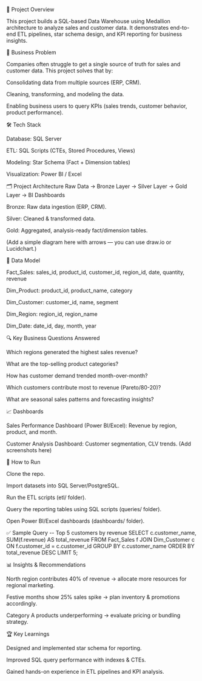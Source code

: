 📌 Project Overview

This project builds a SQL-based Data Warehouse using Medallion architecture to analyze sales and customer data. It demonstrates end-to-end ETL pipelines, star schema design, and KPI reporting for business insights.

🎯 Business Problem

Companies often struggle to get a single source of truth for sales and customer data. This project solves that by:

Consolidating data from multiple sources (ERP, CRM).

Cleaning, transforming, and modeling the data.

Enabling business users to query KPIs (sales trends, customer behavior, product performance).

🛠️ Tech Stack

Database: SQL Server

ETL: SQL Scripts (CTEs, Stored Procedures, Views)

Modeling: Star Schema (Fact + Dimension tables)

Visualization: Power BI / Excel

🗂️ Project Architecture
Raw Data → Bronze Layer → Silver Layer → Gold Layer → BI Dashboards


Bronze: Raw data ingestion (ERP, CRM).

Silver: Cleaned & transformed data.

Gold: Aggregated, analysis-ready fact/dimension tables.

(Add a simple diagram here with arrows — you can use draw.io or Lucidchart.)

📑 Data Model

Fact_Sales: sales_id, product_id, customer_id, region_id, date, quantity, revenue

Dim_Product: product_id, product_name, category

Dim_Customer: customer_id, name, segment

Dim_Region: region_id, region_name

Dim_Date: date_id, day, month, year

🔍 Key Business Questions Answered

Which regions generated the highest sales revenue?

What are the top-selling product categories?

How has customer demand trended month-over-month?

Which customers contribute most to revenue (Pareto/80-20)?

What are seasonal sales patterns and forecasting insights?

📈 Dashboards

Sales Performance Dashboard (Power BI/Excel): Revenue by region, product, and month.

Customer Analysis Dashboard: Customer segmentation, CLV trends.
(Add screenshots here)

🚀 How to Run

Clone the repo.

Import datasets into SQL Server/PostgreSQL.

Run the ETL scripts (etl/ folder).

Query the reporting tables using SQL scripts (queries/ folder).

Open Power BI/Excel dashboards (dashboards/ folder).

✅ Sample Query
-- Top 5 customers by revenue
SELECT c.customer_name, SUM(f.revenue) AS total_revenue
FROM Fact_Sales f
JOIN Dim_Customer c ON f.customer_id = c.customer_id
GROUP BY c.customer_name
ORDER BY total_revenue DESC
LIMIT 5;

📊 Insights & Recommendations

North region contributes 40% of revenue → allocate more resources for regional marketing.

Festive months show 25% sales spike → plan inventory & promotions accordingly.

Category A products underperforming → evaluate pricing or bundling strategy.

🏆 Key Learnings

Designed and implemented star schema for reporting.

Improved SQL query performance with indexes & CTEs.

Gained hands-on experience in ETL pipelines and KPI analysis.
